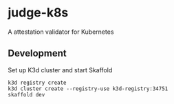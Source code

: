 # judge-k8s

A attestation validator for Kubernetes

## Development

Set up K3d cluster and start Skaffold

```
k3d registry create
k3d cluster create --registry-use k3d-registry:34751
skaffold dev
```

